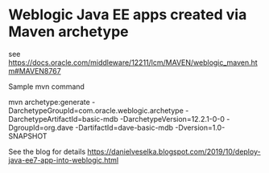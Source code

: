 # Weblogic Java EE apps created via Maven archetype

see https://docs.oracle.com/middleware/12211/lcm/MAVEN/weblogic_maven.htm#MAVEN8767

Sample mvn command 

mvn archetype:generate -DarchetypeGroupId=com.oracle.weblogic.archetype -DarchetypeArtifactId=basic-mdb -DarchetypeVersion=12.2.1-0-0 -DgroupId=org.dave -DartifactId=dave-basic-mdb -Dversion=1.0-SNAPSHOT


See the blog for details https://danielveselka.blogspot.com/2019/10/deploy-java-ee7-app-into-weblogic.html
